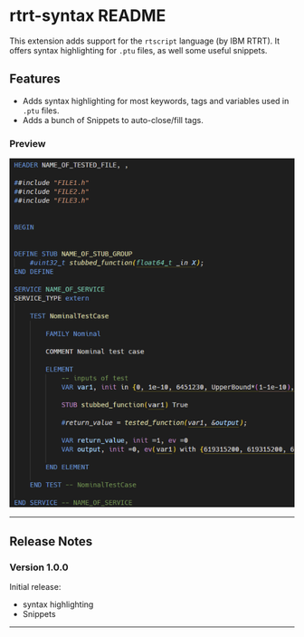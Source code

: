 # rtrt-syntax README

This extension adds support for the `rtscript` language (by IBM RTRT). It offers syntax highlighting for `.ptu` files, as well some useful snippets.

## Features

- Adds syntax highlighting for most keywords, tags and variables used in `.ptu` files.
- Adds a bunch of Snippets to auto-close/fill tags.

### Preview

![Overview](images/Overview-rtscript-syntax.png)

<!-- ## Requirements

If you have any requirements or dependencies, add a section describing those and how to install and configure them. -->

<!-- ## Extension Settings

Include if your extension adds any VS Code settings through the `contributes.configuration` extension point.

For example:

This extension contributes the following settings:

* `myExtension.enable`: enable/disable this extension
* `myExtension.thing`: set to `blah` to do something -->

<!-- ## Known Issues

Calling out known issues can help limit users opening duplicate issues against your extension. -->
---

## Release Notes

### Version 1.0.0

Initial release:

- syntax highlighting
- Snippets

---
